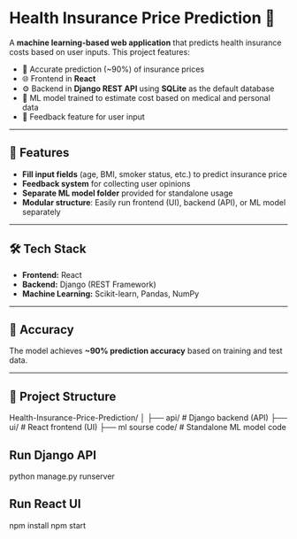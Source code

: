 # Health Insurance Price Prediction 🏥

A **machine learning-based web application** that predicts health insurance costs based on user inputs. This project features:

- 🔮 Accurate prediction (~90%) of insurance prices
- 🌐 Frontend in **React**
- ⚙️ Backend in **Django REST API** using **SQLite** as the default database
- 🤖 ML model trained to estimate cost based on medical and personal data
- 📝 Feedback feature for user input

---

## 🚀 Features

- **Fill input fields** (age, BMI, smoker status, etc.) to predict insurance price
- **Feedback system** for collecting user opinions
- **Separate ML model folder** provided for standalone usage
- **Modular structure**: Easily run frontend (UI), backend (API), or ML model separately

---

## 🛠️ Tech Stack

- **Frontend:** React
- **Backend:** Django (REST Framework)
- **Machine Learning:** Scikit-learn, Pandas, NumPy

---

## 🧪 Accuracy

The model achieves **~90% prediction accuracy** based on training and test data.

---

## 📂 Project Structure

Health-Insurance-Price-Prediction/
│
├── api/ # Django backend (API)
├── ui/ # React frontend (UI)
├── ml sourse code/ # Standalone ML model code

## Run Django API
python manage.py runserver

## Run React UI
npm install
npm start

